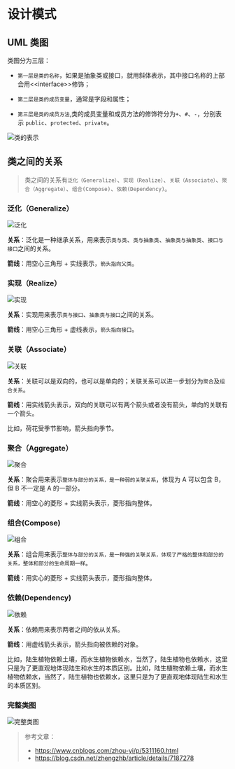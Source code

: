 # 设计模式

## UML 类图

类图分为三层：

* `第一层是类的名称`，如果是抽象类或接口，就用斜体表示，其中接口名称的上部会用\<\<interface\>\>修饰；

* `第二层是类的成员变量`，通常是字段和属性；

* `第三层是类的成员方法`,类的成员变量和成员方法的修饰符分为`+`、`#`、`-`，分别表示 `public`、`protected`、`private`。

<img :src="$withBase('/img/java/design/类的表示.png')" alt="类的表示">

## 类之间的关系

> 类之间的关系有`泛化（Generalize）`、`实现（Realize）`、`关联（Associate）`、`聚合（Aggregate）`、`组合(Compose)`、`依赖(Dependency)`。

### 泛化（Generalize）

<img :src="$withBase('/img/java/design/泛化.png')" alt="泛化">

**关系**：泛化是一种继承关系，用来表示`类与类`、`类与抽象类`、`抽象类与抽象类`、`接口与接口`之间的关系。

**箭线**：用空心三角形 + 实线表示，`箭头指向父类`。

### 实现（Realize）

<img :src="$withBase('/img/java/design/实现.png')" alt="实现">

**关系**：实现用来表示`类与接口`、`抽象类与接口`之间的关系。

**箭线**：用空心三角形 + 虚线表示，`箭头指向接口`。

### 关联（Associate）

<img :src="$withBase('/img/java/design/关联.png')" alt="关联">

**关系**：关联可以是双向的，也可以是单向的；关联关系可以进一步划分为`聚合`及`组合关系`。

**箭线**：用实线箭头表示，双向的关联可以有两个箭头或者没有箭头，单向的关联有一个箭头。

比如，荷花受季节影响，箭头指向季节。

### 聚合（Aggregate）

<img :src="$withBase('/img/java/design/聚合.png')" alt="聚合">

**关系**：聚合用来表示`整体与部分的关系，是一种弱的关联关系`，体现为 A 可以包含 B，但 B 不一定是 A 的一部分。

**箭线**：用空心的菱形 + 实线箭头表示，菱形指向整体。

### 组合(Compose)

<img :src="$withBase('/img/java/design/组合.png')" alt="组合">

**关系**：组合用来表示`整体与部分的关系，是一种强的关联关系，体现了严格的整体和部分的关系，整体和部分的生命周期一样`。

**箭线**：用实心的菱形 + 实线箭头表示，菱形指向整体。

### 依赖(Dependency)

<img :src="$withBase('/img/java/design/依赖.png')" alt="依赖">

**关系**：依赖用来表示两者之间的依从关系。

**箭线**：用虚线箭头表示，箭头指向被依赖的对象。

比如，陆生植物依赖土壤，而水生植物依赖水，当然了，陆生植物也依赖水，这里只是为了更直观地体现陆生和水生的本质区别。比如，陆生植物依赖土壤，而水生植物依赖水，当然了，陆生植物也依赖水，这里只是为了更直观地体现陆生和水生的本质区别。

### 完整类图

<img :src="$withBase('/img/java/design/完整类图.png')" alt="完整类图">

> 参考文章：
> * <a href='https://www.cnblogs.com/zhou-yi/p/5311160.html' target='_blank'>https://www.cnblogs.com/zhou-yi/p/5311160.html</a>
> * <a href='https://blog.csdn.net/zhengzhb/article/details/7187278' target='_blank'>https://blog.csdn.net/zhengzhb/article/details/7187278</a>
